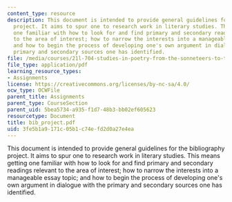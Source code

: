 ```yaml
---
content_type: resource
description: This document is intended to provide general guidelines for the bibliography
  project. It aims to spur one to research work in literary studies. This means getting
  one familiar with how to look for and find primary and secondary readings relevant
  to the area of interest; how to narrow the interests into a manageable essay topic;
  and how to begin the process of developing one's own argument in dialogue with the
  primary and secondary sources one has identified.
file: /media/courses/21l-704-studies-in-poetry-from-the-sonneteers-to-the-metaphysicals-spring-2006/3fe5b1a9171c05b1c74efd2d0a27e4ea_bib_project.pdf
file_type: application/pdf
learning_resource_types:
- Assignments
license: https://creativecommons.org/licenses/by-nc-sa/4.0/
ocw_type: OCWFile
parent_title: Assignments
parent_type: CourseSection
parent_uid: 5bea5734-a935-f1d7-48b3-bb02ef605623
resourcetype: Document
title: bib_project.pdf
uid: 3fe5b1a9-171c-05b1-c74e-fd2d0a27e4ea
---
```

This document is intended to provide general guidelines for the bibliography project. It aims to spur one to research work in literary studies. This means getting one familiar with how to look for and find primary and secondary readings relevant to the area of interest; how to narrow the interests into a manageable essay topic; and how to begin the process of developing one's own argument in dialogue with the primary and secondary sources one has identified.